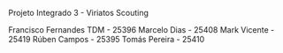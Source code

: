 Projeto Integrado 3 - Viriatos Scouting

Francisco Fernandes TDM - 25396
Marcelo Dias - 25408
Mark Vicente - 25419
Rúben Campos - 25395
Tomás Pereira - 25410
